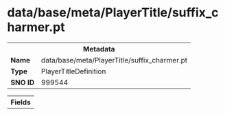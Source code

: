 <h1>data/base/meta/PlayerTitle/suffix_charmer.pt</h1><table><tr><th colspan="100%">Metadata</th></tr><tr><td><b>Name</b></td><td>data/base/meta/PlayerTitle/suffix_charmer.pt</td></tr><tr><td><b>Type</b></td><td>PlayerTitleDefinition</td></tr><tr><td><b>SNO ID</b></td><td>999544</td></tr></table>

<table><tr><th colspan="100%">Fields</th></tr></table>

